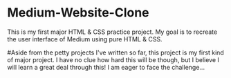 # Medium-Website-Clone
This is my first major HTML &amp; CSS practice project. My goal is to recreate the user interface of Medium using pure HTML &amp; CSS.


#Aside from the petty projects I've written so far, this project is my first kind of major project. I have no clue how hard this will be though, but I believe I will learn a great deal through this! I am eager to face the challenge...

